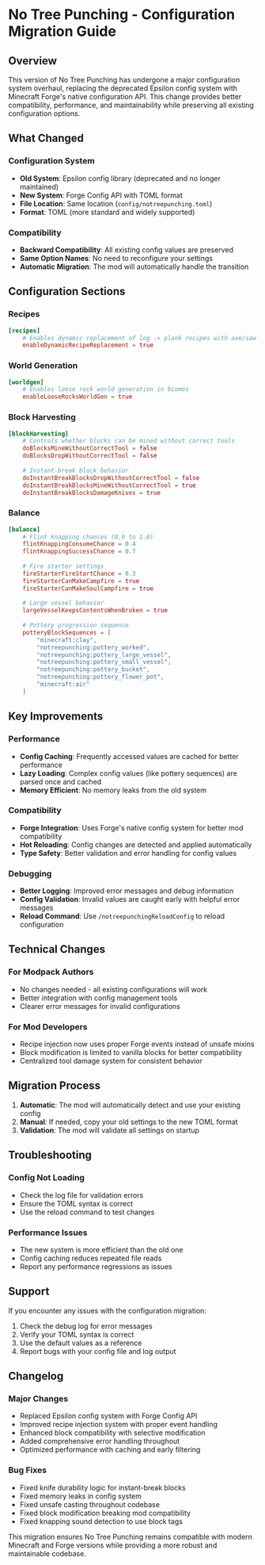 # No Tree Punching - Configuration Migration Guide

## Overview

This version of No Tree Punching has undergone a major configuration system overhaul, replacing the deprecated Epsilon config system with Minecraft Forge's native configuration API. This change provides better compatibility, performance, and maintainability while preserving all existing configuration options.

## What Changed

### Configuration System
- **Old System**: Epsilon config library (deprecated and no longer maintained)
- **New System**: Forge Config API with TOML format
- **File Location**: Same location (`config/notreepunching.toml`)
- **Format**: TOML (more standard and widely supported)

### Compatibility
- **Backward Compatibility**: All existing config values are preserved
- **Same Option Names**: No need to reconfigure your settings
- **Automatic Migration**: The mod will automatically handle the transition

## Configuration Sections

### Recipes
```toml
[recipes]
    # Enables dynamic replacement of log -> plank recipes with axe/saw variants
    enableDynamicRecipeReplacement = true
```

### World Generation
```toml
[worldgen]
    # Enables loose rock world generation in biomes
    enableLooseRocksWorldGen = true
```

### Block Harvesting
```toml
[blockHarvesting]
    # Controls whether blocks can be mined without correct tools
    doBlocksMineWithoutCorrectTool = false
    doBlocksDropWithoutCorrectTool = false
    
    # Instant-break block behavior
    doInstantBreakBlocksDropWithoutCorrectTool = false
    doInstantBreakBlocksMineWithoutCorrectTool = true
    doInstantBreakBlocksDamageKnives = true
```

### Balance
```toml
[balance]
    # Flint knapping chances (0.0 to 1.0)
    flintKnappingConsumeChance = 0.4
    flintKnappingSuccessChance = 0.7
    
    # Fire starter settings
    fireStarterFireStartChance = 0.3
    fireStarterCanMakeCampfire = true
    fireStarterCanMakeSoulCampfire = true
    
    # Large vessel behavior
    largeVesselKeepsContentsWhenBroken = true
    
    # Pottery progression sequence
    potteryBlockSequences = [
        "minecraft:clay",
        "notreepunching:pottery_worked",
        "notreepunching:pottery_large_vessel",
        "notreepunching:pottery_small_vessel",
        "notreepunching:pottery_bucket",
        "notreepunching:pottery_flower_pot",
        "minecraft:air"
    ]
```

## Key Improvements

### Performance
- **Config Caching**: Frequently accessed values are cached for better performance
- **Lazy Loading**: Complex config values (like pottery sequences) are parsed once and cached
- **Memory Efficient**: No memory leaks from the old system

### Compatibility
- **Forge Integration**: Uses Forge's native config system for better mod compatibility
- **Hot Reloading**: Config changes are detected and applied automatically
- **Type Safety**: Better validation and error handling for config values

### Debugging
- **Better Logging**: Improved error messages and debug information
- **Config Validation**: Invalid values are caught early with helpful error messages
- **Reload Command**: Use `/notreepunchingReloadConfig` to reload configuration

## Technical Changes

### For Modpack Authors
- No changes needed - all existing configurations will work
- Better integration with config management tools
- Clearer error messages for invalid configurations

### For Mod Developers
- Recipe injection now uses proper Forge events instead of unsafe mixins
- Block modification is limited to vanilla blocks for better compatibility
- Centralized tool damage system for consistent behavior

## Migration Process

1. **Automatic**: The mod will automatically detect and use your existing config
2. **Manual**: If needed, copy your old settings to the new TOML format
3. **Validation**: The mod will validate all settings on startup

## Troubleshooting

### Config Not Loading
- Check the log file for validation errors
- Ensure the TOML syntax is correct
- Use the reload command to test changes

### Performance Issues
- The new system is more efficient than the old one
- Config caching reduces repeated file reads
- Report any performance regressions as issues

## Support

If you encounter any issues with the configuration migration:
1. Check the debug log for error messages
2. Verify your TOML syntax is correct
3. Use the default values as a reference
4. Report bugs with your config file and log output

## Changelog

### Major Changes
- Replaced Epsilon config system with Forge Config API
- Improved recipe injection system with proper event handling
- Enhanced block compatibility with selective modification
- Added comprehensive error handling throughout
- Optimized performance with caching and early filtering

### Bug Fixes
- Fixed knife durability logic for instant-break blocks
- Fixed memory leaks in config system
- Fixed unsafe casting throughout codebase
- Fixed block modification breaking mod compatibility
- Fixed knapping sound detection to use block tags

This migration ensures No Tree Punching remains compatible with modern Minecraft and Forge versions while providing a more robust and maintainable codebase.